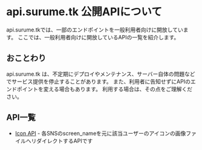 # api.surume.tk 公開APIについて
api.surume.tkでは、一部のエンドポイントを一般利用者向けに開放しています。
ここでは、一般利用者向けに開放しているAPIの一覧を紹介します。

## おことわり
api.surume.tk は、不定期にデプロイやメンテナンス、サーバー自体の問題などでサービス提供を停止することがあります。
また、利用者に告知せずにAPIのエンドポイントを変える場合もあります。
利用する場合は、その点をご理解ください。

## API一覧

- [Icon API](icon-api.md) - 各SNSのscreen_nameを元に該当ユーザーのアイコンの画像ファイルへリダイレクトするAPIです
